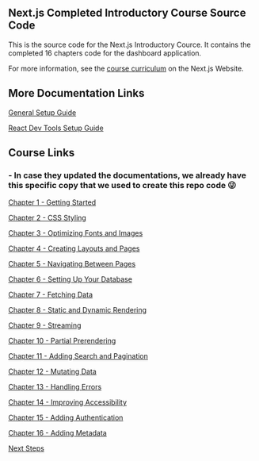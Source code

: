 ## Next.js Completed Introductory Course Source Code

This is the source code for the Next.js Introductory Cource. It contains the completed 16 chapters code for the dashboard application.

For more information, see the [course curriculum](https://nextjs.org/learn) on the Next.js Website.

## More Documentation Links
[General Setup Guide](https://github.com/xmione/nextjs-dashboard/blob/master/Docs/Steps-pnpm%20Setup.md)

[React Dev Tools Setup Guide](https://github.com/xmione/nextjs-dashboard/blob/master/Docs/Steps-react-devtools%20Setup.md)

## Course Links 
### - In case they updated the documentations, we already have this specific copy that we used to create this repo code :stuck_out_tongue_winking_eye:

[Chapter 1 - Getting Started](https://github.com/xmione/nextjs-dashboard/blob/master/Docs/Learn%20Next.js%20Getting%20Started%20%20Next.js.md)

[Chapter 2 - CSS Styling](https://github.com/xmione/nextjs-dashboard/blob/master/Docs/Learn%20Next.js%20CSS%20Styling%20%20Next.js.md)

[Chapter 3 - Optimizing Fonts and Images](https://github.com/xmione/nextjs-dashboard/blob/master/Docs/Learn%20Next.js%20Optimizing%20Fonts%20and%20Images%20%20Next.js.md)

[Chapter 4 - Creating Layouts and Pages](https://github.com/xmione/nextjs-dashboard/blob/master/Docs/Learn%20Next.js%20Creating%20Layouts%20and%20Pages%20%20Next.js.md)

[Chapter 5 - Navigating Between Pages](https://github.com/xmione/nextjs-dashboard/blob/master/Docs/Learn%20Next.js%20Navigating%20Between%20Pages%20%20Next.js.md)

[Chapter 6 - Setting Up Your Database](https://github.com/xmione/nextjs-dashboard/blob/master/Docs/Learn%20Next.js%20Setting%20Up%20Your%20Database%20%20Next.js.md)

[Chapter 7 - Fetching Data](https://github.com/xmione/nextjs-dashboard/blob/master/Docs/Learn%20Next.js%20Fetching%20Data%20%20Next.js.md)

[Chapter 8 - Static and Dynamic Rendering](https://github.com/xmione/nextjs-dashboard/blob/master/Docs/Learn%20Next.js%20Static%20and%20Dynamic%20Rendering%20%20Next.js.md)

[Chapter 9 - Streaming](https://github.com/xmione/nextjs-dashboard/blob/master/Docs/Learn%20Next.js%20Streaming%20%20Next.js.md)

[Chapter 10 - Partial Prerendering](https://github.com/xmione/nextjs-dashboard/blob/master/Docs/Learn%20Next.js%20Partial%20Prerendering%20%20Next.js.md)

[Chapter 11 - Adding Search and Pagination](https://github.com/xmione/nextjs-dashboard/blob/master/Docs/Learn%20Next.js%20Adding%20Search%20and%20Pagination%20%20Next.js.md)

[Chapter 12 - Mutating Data](https://github.com/xmione/nextjs-dashboard/blob/master/Docs/Learn%20Next.js%20Mutating%20Data%20%20Next.js.md)

[Chapter 13 - Handling Errors](https://github.com/xmione/nextjs-dashboard/blob/master/Docs/Learn%20Next.js%20Handling%20Errors%20%20Next.js.md)

[Chapter 14 - Improving Accessibility](https://github.com/xmione/nextjs-dashboard/blob/master/Docs/Learn%20Next.js%20Improving%20Accessibility%20%20Next.js.md)

[Chapter 15 - Adding Authentication](https://github.com/xmione/nextjs-dashboard/blob/master/Docs/Learn%20Next.js%20Adding%20Authentication%20%20Next.js.md)

[Chapter 16 - Adding Metadata](https://github.com/xmione/nextjs-dashboard/blob/master/Docs/Learn%20Next.js%20Adding%20Metadata%20%20Next.js.md)

[Next Steps](https://github.com/xmione/nextjs-dashboard/blob/master/Docs/Learn%20Next.js%20Next%20Steps%20%20Next.js.md)






